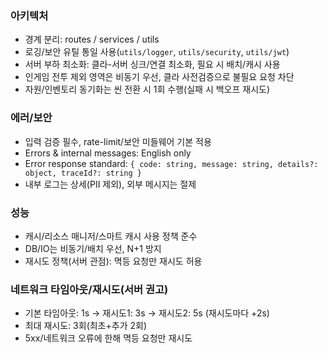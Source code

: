 ### 아키텍처

- 경계 분리: routes / services / utils
- 로깅/보안 유틸 통일 사용(`utils/logger`, `utils/security`, `utils/jwt`)
- 서버 부하 최소화: 클라-서버 싱크/연결 최소화, 필요 시 배치/캐시 사용
- 인게임 전투 제외 영역은 비동기 우선, 클라 사전검증으로 불필요 요청 차단
- 자원/인벤토리 동기화는 씬 전환 시 1회 수행(실패 시 백오프 재시도)

### 에러/보안

- 입력 검증 필수, rate-limit/보안 미들웨어 기본 적용
- Errors & internal messages: English only
- Error response standard: `{ code: string, message: string, details?: object, traceId?: string }`
- 내부 로그는 상세(PII 제외), 외부 메시지는 절제

### 성능

- 캐시/리소스 매니저/스마트 캐시 사용 정책 준수
- DB/IO는 비동기/배치 우선, N+1 방지
- 재시도 정책(서버 관점): 멱등 요청만 재시도 허용

### 네트워크 타임아웃/재시도(서버 권고)

- 기본 타임아웃: 1s → 재시도1: 3s → 재시도2: 5s (재시도마다 +2s)
- 최대 재시도: 3회(최초+추가 2회)
- 5xx/네트워크 오류에 한해 멱등 요청만 재시도

